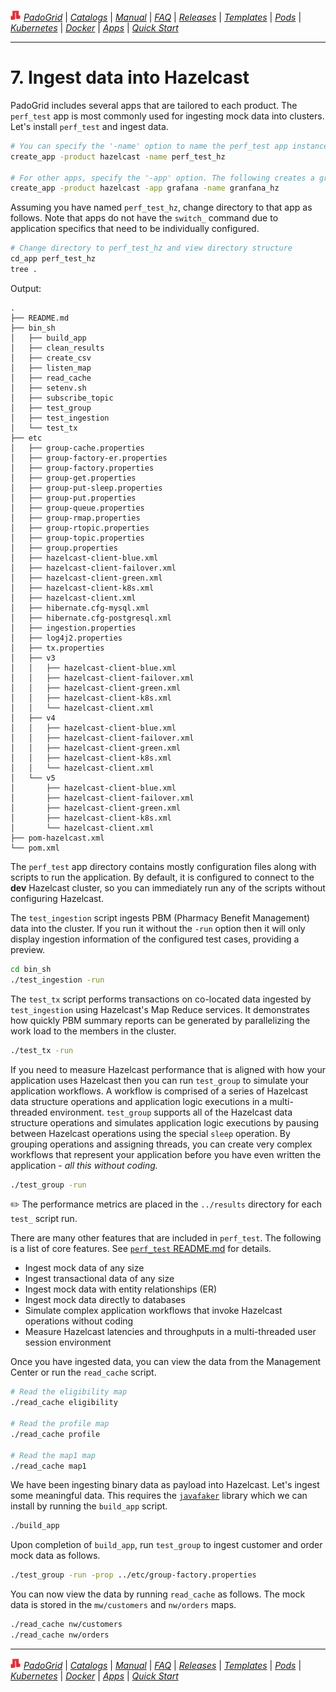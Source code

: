 ![PadoGrid](https://github.com/padogrid/padogrid/raw/develop/images/padogrid-3d-16x16.png) [*PadoGrid*](https://github.com/padogrid) | [*Catalogs*](https://github.com/padogrid/catalog-bundles/blob/master/all-catalog.md) | [*Manual*](https://github.com/padogrid/padogrid/wiki) | [*FAQ*](https://github.com/padogrid/padogrid/wiki/faq) | [*Releases*](https://github.com/padogrid/padogrid/releases) | [*Templates*](https://github.com/padogrid/padogrid/wiki/Using-Bundle-Templates) | [*Pods*](https://github.com/padogrid/padogrid/wiki/Understanding-Padogrid-Pods) | [*Kubernetes*](https://github.com/padogrid/padogrid/wiki/Kubernetes) | [*Docker*](https://github.com/padogrid/padogrid/wiki/Docker) | [*Apps*](https://github.com/padogrid/padogrid/wiki/Apps) | [*Quick Start*](https://github.com/padogrid/padogrid/wiki/Quick-Start)

---

# 7. Ingest data into Hazelcast

PadoGrid includes several apps that are tailored to each product. The `perf_test` app is most commonly used for ingesting mock data into clusters. Let's install `perf_test` and ingest data.

```bash
# You can specify the '-name' option to name the perf_test app instance
create_app -product hazelcast -name perf_test_hz

# For other apps, specify the '-app' option. The following creates a grafana_hz app instance
create_app -product hazelcast -app grafana -name granfana_hz
```

Assuming you have named `perf_test_hz`, change directory to that app as follows. Note that apps do not have the `switch_` command due to application specifics that need to be individually configured.

```bash
# Change directory to perf_test_hz and view directory structure
cd_app perf_test_hz
tree .
```

Output:

```console
.
├── README.md
├── bin_sh
│   ├── build_app
│   ├── clean_results
│   ├── create_csv
│   ├── listen_map
│   ├── read_cache
│   ├── setenv.sh
│   ├── subscribe_topic
│   ├── test_group
│   ├── test_ingestion
│   └── test_tx
├── etc
│   ├── group-cache.properties
│   ├── group-factory-er.properties
│   ├── group-factory.properties
│   ├── group-get.properties
│   ├── group-put-sleep.properties
│   ├── group-put.properties
│   ├── group-queue.properties
│   ├── group-rmap.properties
│   ├── group-rtopic.properties
│   ├── group-topic.properties
│   ├── group.properties
│   ├── hazelcast-client-blue.xml
│   ├── hazelcast-client-failover.xml
│   ├── hazelcast-client-green.xml
│   ├── hazelcast-client-k8s.xml
│   ├── hazelcast-client.xml
│   ├── hibernate.cfg-mysql.xml
│   ├── hibernate.cfg-postgresql.xml
│   ├── ingestion.properties
│   ├── log4j2.properties
│   ├── tx.properties
│   ├── v3
│   │   ├── hazelcast-client-blue.xml
│   │   ├── hazelcast-client-failover.xml
│   │   ├── hazelcast-client-green.xml
│   │   ├── hazelcast-client-k8s.xml
│   │   └── hazelcast-client.xml
│   ├── v4
│   │   ├── hazelcast-client-blue.xml
│   │   ├── hazelcast-client-failover.xml
│   │   ├── hazelcast-client-green.xml
│   │   ├── hazelcast-client-k8s.xml
│   │   └── hazelcast-client.xml
│   └── v5
│       ├── hazelcast-client-blue.xml
│       ├── hazelcast-client-failover.xml
│       ├── hazelcast-client-green.xml
│       ├── hazelcast-client-k8s.xml
│       └── hazelcast-client.xml
├── pom-hazelcast.xml
└── pom.xml
```

The `perf_test` app directory contains mostly configuration files along with scripts to run the application. By default, it is configured to connect to the **dev** Hazelcast cluster, so you can immediately run any of the scripts without configuring Hazelcast.

The `test_ingestion` script ingests PBM (Pharmacy Benefit Management) data into the cluster. If you run it without the `-run` option then it will only display ingestion information of the configured test cases, providing a preview.

```bash
cd bin_sh
./test_ingestion -run
```

The `test_tx` script performs transactions on co-located data ingested by `test_ingestion` using Hazelcast's Map Reduce services. It demonstrates how quickly PBM summary reports can be generated by parallelizing the work load to the members in the cluster.

```bash
./test_tx -run
```

If you need to measure Hazelcast performance that is aligned with how your application uses Hazelcast then you can run `test_group` to simulate your application workflows. A workflow is comprised of a series of Hazelcast data structure operations and application logic executions in a multi-threaded environment. `test_group` supports all of the Hazelcast data structure operations and simulates application logic executions by pausing between Hazelcast operations using the special `sleep` operation. By grouping operations and assigning threads, you can create very complex workflows that represent your application before you have even written the application - *all this without coding.*

```bash
./test_group -run
```

✏️  The performance metrics are placed in the `../results` directory for each `test_` script run.

There are many other features that are included in `perf_test`. The following is a list of core features. See [`perf_test` README.md](https://github.com/padogrid/padogrid/blob/develop/padogrid-deployment/src/main/resources/hazelcast/apps/perf_test/README.md) for details.

- Ingest mock data of any size
- Ingest transactional data of any size
- Ingest mock data with entity relationships (ER)
- Ingest mock data directly to databases
- Simulate complex application workflows that invoke Hazelcast operations without coding
- Measure Hazelcast latencies and throughputs in a multi-threaded user session environment

Once you have ingested data, you can view the data from the Management Center or run the `read_cache` script.

```bash
# Read the eligibility map
./read_cache eligibility

# Read the profile map
./read_cache profile

# Read the map1 map
./read_cache map1
```

We have been ingesting binary data as payload into Hazelcast. Let's ingest some meaningful data. This requires the [`javafaker`](https://github.com/DiUS/java-faker) library which we can install by running the `build_app` script.

```bash
./build_app
```

Upon completion of `build_app`, run `test_group` to ingest customer and order mock data as follows.

```bash
./test_group -run -prop ../etc/group-factory.properties
```

You can now view the data by running `read_cache` as follows. The mock data is stored in the `mw/customers` and `nw/orders` maps.

```bash
./read_cache nw/customers
./read_cache nw/orders
```

---

![PadoGrid](https://github.com/padogrid/padogrid/raw/develop/images/padogrid-3d-16x16.png) [*PadoGrid*](https://github.com/padogrid) | [*Catalogs*](https://github.com/padogrid/catalog-bundles/blob/master/all-catalog.md) | [*Manual*](https://github.com/padogrid/padogrid/wiki) | [*FAQ*](https://github.com/padogrid/padogrid/wiki/faq) | [*Releases*](https://github.com/padogrid/padogrid/releases) | [*Templates*](https://github.com/padogrid/padogrid/wiki/Using-Bundle-Templates) | [*Pods*](https://github.com/padogrid/padogrid/wiki/Understanding-Padogrid-Pods) | [*Kubernetes*](https://github.com/padogrid/padogrid/wiki/Kubernetes) | [*Docker*](https://github.com/padogrid/padogrid/wiki/Docker) | [*Apps*](https://github.com/padogrid/padogrid/wiki/Apps) | [*Quick Start*](https://github.com/padogrid/padogrid/wiki/Quick-Start)
